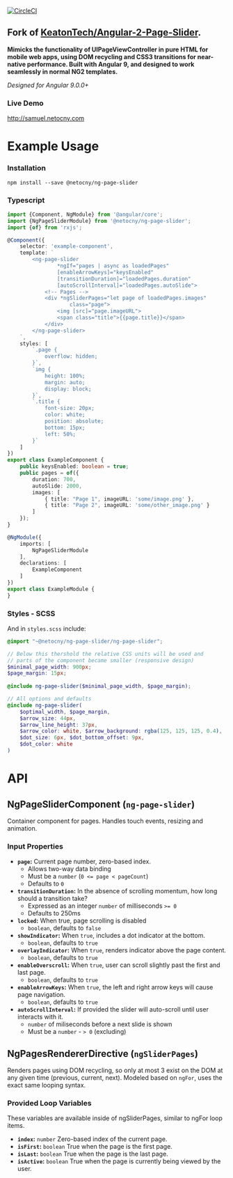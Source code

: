 [![CircleCI](https://circleci.com/gh/Eddman/ng-page-slider.svg?style=svg)](https://circleci.com/gh/Eddman/ng-page-slider)

**Fork of [KeatonTech/Angular-2-Page-Slider](https://github.com/KeatonTech/Angular-2-Page-Slider).**
---

**Mimicks the functionality of UIPageViewController in pure HTML for mobile web apps, using
DOM recycling and CSS3 transitions for near-native performance. Built with Angular 9, and
designed to work seamlessly in normal NG2 templates.**

*Designed for Angular 9.0.0+*

### Live Demo
http://samuel.netocny.com

# Example Usage

### Installation
```
npm install --save @netocny/ng-page-slider
```

### Typescript

```typescript
import {Component, NgModule} from '@angular/core';
import {NgPageSliderModule} from '@netocny/ng-page-slider';   
import {of} from 'rxjs';

@Component({
	selector: 'example-component',
	template: `
		<ng-page-slider
                *ngIf="pages | async as loadedPages"
                [enableArrowKeys]="keysEnabled"
                [transitionDuration]="loadedPages.duration"
                [autoScrollInterval]="loadedPages.autoSlide">
            <!-- Pages -->
            <div *ngSliderPages="let page of loadedPages.images" 
                    class="page">
                <img [src]="page.imageURL">
                <span class="title">{{page.title}}</span>
            </div>
        </ng-page-slider>
	`,
    styles: [
        `.page {
            overflow: hidden;   
        }`,
        `img {
            height: 100%;
            margin: auto;
            display: block;
        }`,
        `.title {
            font-size: 20px;
            color: white;
            position: absolute;
            bottom: 15px;
            left: 50%;
        }`
    ]
})
export class ExampleComponent {    
    public keysEnabled: boolean = true;
	public pages = of({   
        duration: 700,
        autoSlide: 2000,
        images: [
		    { title: "Page 1", imageURL: 'some/image.png' },
		    { title: "Page 2", imageURL: 'some/other_image.png' }
	    ] 
    });
} 

@NgModule({
	imports: [
		NgPageSliderModule
	],
	declarations: [
		ExampleComponent
	]
})
export class ExampleModule {
}
```

### Styles - SCSS
And in `styles.scss` include:
```scss
@import "~@netocny/ng-page-slider/ng-page-slider";

// Below this thershold the relative CSS units will be used and 
// parts of the component became smaller (responsive design)
$minimal_page_width: 900px;                          
$page_margin: 15px;        
         
@include ng-page-slider($minimal_page_width, $page_margin);

// All options and defaults
@include ng-page-slider(
    $optimal_width, $page_margin,
    $arrow_size: 44px,
    $arrow_line_height: 37px,
    $arrow_color: white, $arrow_background: rgba(125, 125, 125, 0.4),
    $dot_size: 6px, $dot_bottom_offset: 9px,
    $dot_color: white
)
```

# API

## NgPageSliderComponent (`ng-page-slider`)
Container component for pages. Handles touch events, resizing and animation.

### Input Properties
- **`page`:** Current page number, zero-based index.
	- Allows two-way data binding
	- Must be a `number` (`0 <= page < pageCount`)
	- Defaults to `0`
- **`transitionDuration`:** In the absence of scrolling momentum, how long should a transition take?
	- Expressed as an integer `number` of milliseconds `>= 0`
	- Defaults to 250ms
- **`locked`:** When true, page scrolling is disabled 
	- `boolean`, defaults to `false`
- **`showIndicator`:** When `true`, includes a dot indicator at the bottom.
	- `boolean`, defaults to `true`
- **`overlayIndicator`:** When `true`, renders indicator above the page content.
	- `boolean`, defaults to `true`
- **`enableOverscroll`:** When `true`, user can scroll slightly past the first and last page.
	- `boolean`, defaults to `true`
- **`enableArrowKeys`:** When `true`, the left and right arrow keys will cause page navigation.
	- `boolean`, defaults to `true`
- **`autoScrollInterval`:** If provided the slider will auto-scroll until user interacts with it.
	- `number` of miliseconds before a next slide is shown
	- Must be a `number` - `> 0` (excluding)

## NgPagesRendererDirective (`ngSliderPages`)
Renders pages using DOM recycling, so only at most 3 exist on the DOM at any given time
(previous, current, next). Modeled based on `ngFor`, uses the exact same looping syntax.

### Provided Loop Variables
These variables are available inside of ngSliderPages, similar to ngFor loop items.

- **`index`:** `number` Zero-based index of the current page.
- **`isFirst`:** `boolean` True when the page is the first page.
- **`isLast`:** `boolean` True when the page is the last page.
- **`isActive`:** `boolean` True when the page is currently being viewed by the user.
